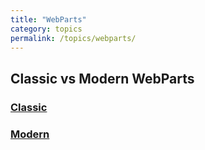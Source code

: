 ```yaml
---
title: "WebParts"
category: topics
permalink: /topics/webparts/
---
```


## Classic vs Modern WebParts

### [Classic](./webparts-classic.md)

### [Modern](./webparts-modern.md)
